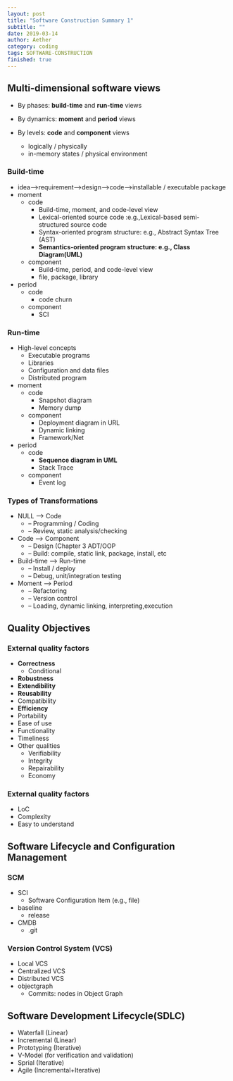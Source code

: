 ```yaml
---
layout: post
title: "Software Construction Summary 1"
subtitle: ""
date: 2019-03-14
author: Aether
category: coding
tags: SOFTWARE-CONSTRUCTION
finished: true
---
```


## Multi-dimensional software views

- By phases: **build-time** and **run-time** views

- By dynamics: **moment** and **period** views

- By levels: **code** and **component** views
	- logically / physically
	- in-memory states / physical environment

### Build-time
- idea—>requirement—>design—>code—>installable / executable package
- moment
	- code
		- Build-time, moment, and code-level view
		- Lexical-oriented source code :e.g.,Lexical-based semi-structured source code
		- Syntax-oriented program structure: e.g., Abstract Syntax Tree (AST)
		- **Semantics-oriented program structure: e.g., Class Diagram(UML)**
	- component
		- Build-time, period, and code-level view
		- file, package, library
- period
	- code
		- code churn
	- component
		- SCI

### Run-time
- High-level concepts
	- Executable programs
	- Libraries
	- Configuration and data files
	- Distributed program
- moment
	- code
		- Snapshot diagram
		- Memory dump
	- component
		- Deployment diagram in URL
		- Dynamic linking
		- Framework/Net
- period
	- code
		- **Sequence diagram in UML**
		- Stack Trace
	- component
		- Event log

### Types of Transformations
- NULL —> Code
	- – Programming / Coding
	- – Review, static analysis/checking
- Code —> Component
	- – Design (Chapter 3 ADT/OOP
	- – Build: compile, static link, package, install, etc
- Build-time —> Run-time
	- – Install / deploy
	- – Debug, unit/integration testing
- Moment —> Period
	- – Refactoring
	- – Version control
	- – Loading, dynamic linking, interpreting,execution

## Quality Objectives

### External quality factors
- **Correctness**
	- Conditional
- **Robustness**
- **Extendibility**
- **Reusability**
- Compatibility
- **Efficiency**
- Portability
- Ease of use
- Functionality
- Timeliness
- Other qualities
	- Verifiability
	- Integrity
	- Repairability
	- Economy

### External quality factors
- LoC
- Complexity
- Easy to understand

## Software Lifecycle and Configuration Management

### SCM
- SCI
	- Software Configuration Item (e.g., file)
- baseline
	- release
- CMDB
	- .git

### Version Control System (VCS)
- Local VCS
- Centralized VCS
- Distributed VCS
- objectgraph
	- Commits: nodes in Object Graph


## Software Development Lifecycle(SDLC)
- Waterfall (Linear)
- Incremental (Linear)
- Prototyping (Iterative)
- V-Model (for verification and validation)
- Sprial (Iterative)
- Agile (Incremental+Iterative)
